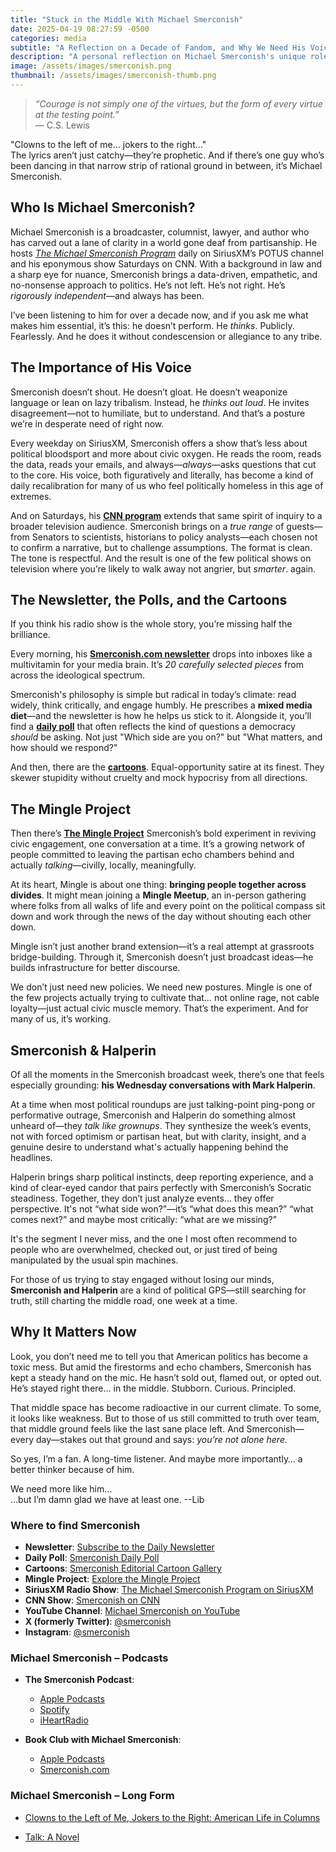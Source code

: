 ```yaml
---
title: "Stuck in the Middle With Michael Smerconish"
date: 2025-04-19 08:27:59 -0500
categories: media
subtitle: "A Reflection on a Decade of Fandom, and Why We Need His Voice Now More Than Ever"
description: "A personal reflection on Michael Smerconish's unique role in American media, and why his independent voice is more vital than ever."
image: /assets/images/smerconish.png
thumbnail: /assets/images/smerconish-thumb.png
---
```


> *“Courage is not simply one of the virtues, but the form of every virtue at the testing point.”*  
> — C.S. Lewis

"Clowns to the left of me… jokers to the right…"  
The lyrics aren’t just catchy—they’re prophetic. And if there’s one guy who’s been dancing in that narrow strip of rational ground in between, it’s Michael Smerconish.

## Who Is Michael Smerconish?

Michael Smerconish is a broadcaster, columnist, lawyer, and author who has carved out a lane of clarity in a world gone deaf from partisanship. He hosts *[The Michael Smerconish Program](https://www.siriusxm.com/hosts/michael-smerconish)* daily on SiriusXM’s POTUS channel and his eponymous show Saturdays on CNN. With a background in law and a sharp eye for nuance, Smerconish brings a data-driven, empathetic, and no-nonsense approach to politics. He’s not left. He’s not right. He’s *rigorously independent*—and always has been.

I’ve been listening to him for over a decade now, and if you ask me what makes him essential, it’s this: he doesn’t perform. He *thinks*. Publicly. Fearlessly. And he does it without condescension or allegiance to any tribe.

## The Importance of His Voice

Smerconish doesn’t shout. He doesn’t gloat. He doesn’t weaponize language or lean on lazy tribalism. Instead, he *thinks out loud*. He invites disagreement—not to humiliate, but to understand. And that’s a posture we’re in desperate need of right now.

Every weekday on SiriusXM, Smerconish offers a show that’s less about political bloodsport and more about civic oxygen. He reads the room, reads the data, reads your emails, and always—*always*—asks questions that cut to the core. His voice, both figuratively and literally, has become a kind of daily recalibration for many of us who feel politically homeless in this age of extremes.

And on Saturdays, his **[CNN program](https://www.cnn.com/shows/smerconish)** extends that same spirit of inquiry to a broader television audience. Smerconish brings on a *true range* of guests—from Senators to scientists, historians to policy analysts—each chosen not to confirm a narrative, but to challenge assumptions. The format is clean. The tone is respectful. And the result is one of the few political shows on television where you’re likely to walk away not angrier, but *smarter*. again.


## The Newsletter, the Polls, and the Cartoons

If you think his radio show is the whole story, you’re missing half the brilliance.

Every morning, his **[Smerconish.com newsletter](https://www.smerconish.com/newsletter-sign-up)** drops into inboxes like a multivitamin for your media brain. It’s *20 carefully selected pieces* from across the ideological spectrum.

Smerconish's philosophy is simple but radical in today’s climate: read widely, think critically, and engage humbly. He prescribes a **mixed media diet**—and the newsletter is how he helps us stick to it. Alongside it, you’ll find a **[daily poll](https://www.smerconish.com/daily-poll/)** that often reflects the kind of questions a democracy *should* be asking. Not just "Which side are you on?" but "What matters, and how should we respond?"

And then, there are the **[cartoons](https://www.smerconish.com/cartoon-gallery/)**. Equal-opportunity satire at its finest. They skewer stupidity without cruelty and mock hypocrisy from all directions. 

## The Mingle Project

Then there’s **[The Mingle Project](https://www.smerconish.com/mingle-project/)** Smerconish’s bold experiment in reviving civic engagement, one conversation at a time. It’s a growing network of people committed to leaving the partisan echo chambers behind and actually *talking*—civilly, locally, meaningfully.

At its heart, Mingle is about one thing: **bringing people together across divides**. It might mean joining a **Mingle Meetup**, an in-person gathering where folks from all walks of life and every point on the political compass sit down and work through the news of the day without shouting each other down.

Mingle isn’t just another brand extension—it’s a real attempt at grassroots bridge-building. Through it, Smerconish doesn’t just broadcast ideas—he builds infrastructure for better discourse. 

We don’t just need new policies. We need new postures. Mingle is one of the few projects actually trying to cultivate that… not online rage, not cable loyalty—just actual civic muscle memory. That’s the experiment. And for many of us, it’s working.

## Smerconish & Halperin

Of all the moments in the Smerconish broadcast week, there’s one that feels especially grounding: **his Wednesday conversations with Mark Halperin**.

At a time when most political roundups are just talking-point ping-pong or performative outrage, Smerconish and Halperin do something almost unheard of—they *talk like grownups*. They synthesize the week’s events, not with forced optimism or partisan heat, but with clarity, insight, and a genuine desire to understand what's actually happening behind the headlines.

Halperin brings sharp political instincts, deep reporting experience, and a kind of clear-eyed candor that pairs perfectly with Smerconish’s Socratic steadiness. Together, they don’t just analyze events… they offer perspective. It's not “what side won?”—it’s “what does this mean?” “what comes next?” and maybe most critically: “what are we missing?”

It's the segment I never miss, and the one I most often recommend to people who are overwhelmed, checked out, or just tired of being manipulated by the usual spin machines.

For those of us trying to stay engaged without losing our minds, **Smerconish and Halperin** are a kind of political GPS—still searching for truth, still charting the middle road, one week at a time.

## Why It Matters Now

Look, you don’t need me to tell you that American politics has become a toxic mess. But amid the firestorms and echo chambers, Smerconish has kept a steady hand on the mic. He hasn’t sold out, flamed out, or opted out. He’s stayed right there… in the middle. Stubborn. Curious. Principled.

That middle space has become radioactive in our current climate. To some, it looks like weakness. But to those of us still committed to truth over team, that middle ground feels like the last sane place left. And Smerconish—every day—stakes out that ground and says: *you’re not alone here.*

So yes, I’m a fan. A long-time listener. And maybe more importantly… a better thinker because of him.

We need more like him…  
…but I’m damn glad we have at least one.
--Lib

### Where to find Smerconish

- **Newsletter**: [Subscribe to the Daily Newsletter](https://www.smerconish.com/newsletter-sign-up)
- **Daily Poll**: [Smerconish Daily Poll](https://www.smerconish.com/daily-poll/)
- **Cartoons**: [Smerconish Editorial Cartoon Gallery](https://www.smerconish.com/cartoon-gallery/)
- **Mingle Project**: [Explore the Mingle Project](https://www.smerconish.com/mingle-project/)
- **SiriusXM Radio Show**: [The Michael Smerconish Program on SiriusXM](https://www.siriusxm.com/hosts/michael-smerconish)
- **CNN Show**: [Smerconish on CNN](https://www.cnn.com/shows/smerconish)
- **YouTube Channel**: [Michael Smerconish on YouTube](https://www.youtube.com/c/MichaelSmerconish)
- **X (formerly Twitter)**: [@smerconish](https://x.com/smerconish)
- **Instagram**: [@smerconish](https://www.instagram.com/smerconish/?hl=en)

### Michael Smerconish – Podcasts

- **The Smerconish Podcast**:
  - [Apple Podcasts](https://podcasts.apple.com/us/podcast/the-smerconish-podcast/id1573813504)
  - [Spotify](https://open.spotify.com/show/0uGUDAr0YgBY882eUSGmQH)
  - [iHeartRadio](https://www.iheart.com/podcast/867-the-smerconish-podcast-109099843)

- **Book Club with Michael Smerconish**:
  - [Apple Podcasts](https://podcasts.apple.com/us/podcast/book-club-with-michael-smerconish/id1573812448)
  - [Smerconish.com](https://www.smerconish.com/podcasts/book-club-with-michael-smerconish)

### Michael Smerconish – Long Form

- [Clowns to the Left of Me, Jokers to the Right: American Life in Columns](https://www.amazon.com/Clowns-Left-Me-Jokers-Right/dp/1439916365?sr=8-2)

- [Talk: A Novel](https://www.amazon.com/Talk-Novel-Michael-Smerconish/dp/1604334908?sr=8-2)